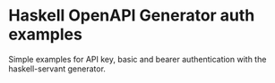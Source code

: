 # Haskell OpenAPI Generator auth examples

Simple examples for API key, basic and bearer authentication
with the haskell-servant generator.
